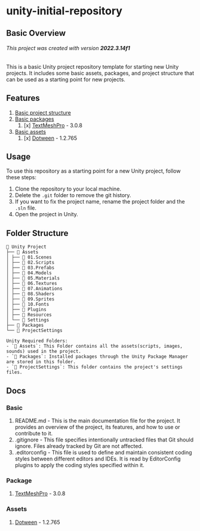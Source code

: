 # unity-initial-repository

## Basic Overview
###### This project was created with version **2022.3.14f1**
This is a basic Unity project repository template for starting new Unity projects. It includes some basic assets, packages, and project structure that can be used as a starting point for new projects.

## Features
1. [Basic project structure](#folder-structure)
2. [Basic packages](#package)
   1. [x] [TextMeshPro][TextMeshPro_url] - 3.0.8
3. [Basic assets](#assets) 
   1. [x] [Dotween][Dotween_url] - 1.2.765


## Usage
To use this repository as a starting point for a new Unity project, follow these steps:
1. Clone the repository to your local machine.
2. Delete the `.git` folder to remove the git history.
3. If you want to fix the project name, rename the project folder and the `.sln` file.
3. Open the project in Unity.

## Folder Structure
```
📁 Unity Project 
├── 📁 Assets
│ ├── 📁 01.Scenes
│ ├── 📁 02.Scripts
│ ├── 📁 03.Prefabs
│ ├── 📁 04.Models
│ ├── 📁 05.Materials
│ ├── 📁 06.Textures
│ ├── 📁 07.Animations
│ ├── 📁 08.Shaders
│ ├── 📁 09.Sprites
│ ├── 📁 10.Fonts
│ ├── 📁 Plugins
│ ├── 📁 Resources
│ └── 📁 Settings
├── 📁 Packages
└── 📁 ProjectSettings

Unity Required Folders:
- `📁 Assets`: This Folder contains all the assets(scripts, images, sounds) used in the project. 
- `📁 Packages`: Installed packages through the Unity Package Manager are stored in this folder. 
- `📁 ProjectSettings`: This folder contains the project's settings files.
```

## Docs
### Basic
1. README.md - This is the main documentation file for the project. It provides an overview of the project, its features, and how to use or contribute to it.
2. .gitignore - This file specifies intentionally untracked files that Git should ignore. Files already tracked by Git are not affected.
3. .editorconfig - This file is used to define and maintain consistent coding styles between different editors and IDEs. It is read by EditorConfig plugins to apply the coding styles specified within it.

### Package
1. [TextMeshPro][TextMeshPro_url] - 3.0.8

### Assets
1. [Dotween][Dotween_url] - 1.2.765


<!--- Reference Links -->
[TextMeshPro_url]: https://docs.unity3d.com/Packages/com.unity.textmeshpro@3.0/manual/index.html{:target="_blank"}
[Dotween_url]: https://assetstore.unity.com/packages/tools/visual-scripting/dotween-pro-32416